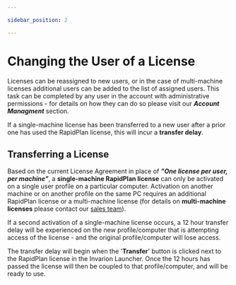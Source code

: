 ```yaml
---

sidebar_position: 2

---
```


# Changing the User of a License

Licenses can be reassigned to new users, or in the case of multi-machine licenses additional users can be added to the list of assigned users. This task can be completed by any user in the account with administrative permissions - for details on how they can do so please visit our ***Account Managment*** section.

If a single-machine license has been transferred to a new user after a prior one has used the RapidPlan license, this will incur a **transfer delay**.

## Transferring a License

Based on the current License Agreement in place of ***"One license per user, per machine"***, a **single-machine RapidPlan license** can only be activated on a single user profile on a particular computer. Activation on another machine or on another profile on the same PC requires an additional RapidPlan license or a multi-machine license (for details on **multi-machine licenses** please contact our [sales team](https://invarion.com/au/contact/)).

If a second activation of a single-machine license occurs, a 12 hour transfer delay will be experienced on the new profile/computer that is attempting access of the license - and the original profile/computer will lose access.

The transfer delay will begin when the '**Transfer**' button is clicked next to the RapidPlan license in the Invarion Launcher. Once the 12 hours has passed the license will then be coupled to that profile/computer, and will be ready to use.
